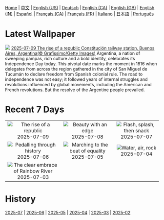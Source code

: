 [Home](../README.md) | [中文](zh-CN.md) | [English (US)](en-US.md) | [Deutsch](de-DE.md) | [English (CA)](en-CA.md) | [English (GB)](en-GB.md) | [English (IN)](en-IN.md) | [Español](es-ES.md) | [Français (CA)](fr-CA.md) | [Français (FR)](fr-FR.md) | [Italiano](it-IT.md) | [日本語](ja-JP.md) | [Português](pt-BR.md)

# Latest Wallpaper
![](https://www.bing.com/th?id=OHR.ConstitucionStation_EN-GB3672762444_UHD.jpg)
[2025-07-09 The rise of a republic Constitución railway station, Buenos Aires, Argentina(© Grafissimo/Getty Images)](https://www.bing.com/th?id=OHR.ConstitucionStation_EN-GB3672762444_UHD.jpg)
Argentina, a nation of sweeping pampas, rich culture and a bold identity, celebrates its Independence Day today. This pivotal date marks the moment in 1816 when delegates from across the region gathered in the city of San Miguel de Tucumán to declare freedom from Spanish colonial rule. The road to independence was not easy; it followed years of internal struggles and revolutions influenced by global movements, including the American and French revolutions. But the resolve of the Argentine people prevailed.

# Recent 7 Days
|  |  |  |
|:---:|:---:|:---:|
| ![](https://www.bing.com/th?id=OHR.ConstitucionStation_EN-GB3672762444_400x240.jpg "The rise of a republic") 2025-07-09 | ![](https://www.bing.com/th?id=OHR.SecedaPeak_EN-GB3566713834_400x240.jpg "Beauty with an edge") 2025-07-08 | ![](https://www.bing.com/th?id=OHR.ShetlandGannets_EN-GB3393360437_400x240.jpg "Flash, splash, then snack") 2025-07-07 |
| ![](https://www.bing.com/th?id=OHR.TourCyclists_EN-GB3254018245_400x240.jpg "Pedalling through history") 2025-07-06 | ![](https://www.bing.com/th?id=OHR.PrideInLondon2025_EN-GB3089444985_400x240.jpg "Marching to the beat of equality") 2025-07-05 | ![](https://www.bing.com/th?id=OHR.OroseiSardegna_EN-GB2474653063_400x240.jpg "Water, air, rock") 2025-07-04 |
| ![](https://www.bing.com/th?id=OHR.RainbowRiver_EN-GB2410657258_400x240.jpg "The clear embrace of Rainbow River") 2025-07-03 |  |  |

# History
[2025-07](../archives/wallpaper/en-GB/w_2025_07.md) | [2025-06](../archives/wallpaper/en-GB/w_2025_06.md) | [2025-05](../archives/wallpaper/en-GB/w_2025_05.md) | [2025-04](../archives/wallpaper/en-GB/w_2025_04.md) | [2025-03](../archives/wallpaper/en-GB/w_2025_03.md) | [2025-02](../archives/wallpaper/en-GB/w_2025_02.md)
